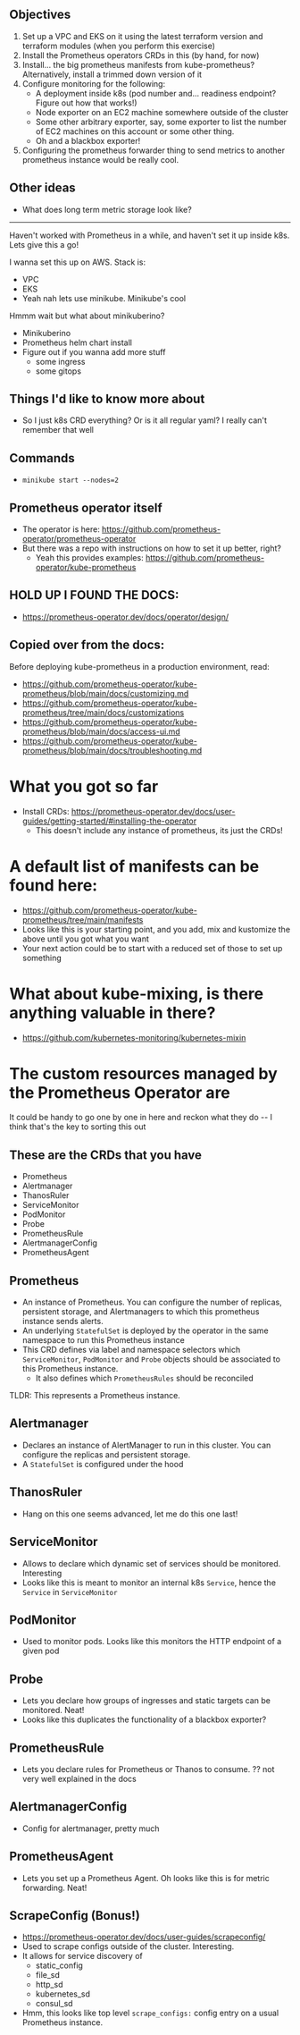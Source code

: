 ## Objectives
1. Set up a VPC and EKS on it using the latest terraform version and terraform modules (when you perform this exercise)
2. Install the Prometheus operators CRDs in this (by hand, for now)
3. Install... the big prometheus manifests from kube-prometheus? Alternatively, install a trimmed down version of it
4. Configure monitoring for the following:
    - A deployment inside k8s (pod number and... readiness endpoint? Figure out how that works!)
    - Node exporter on an EC2 machine somewhere outside of the cluster
    - Some other arbitrary exporter, say, some exporter to list the number of EC2 machines on this account or some other thing.
    - Oh and a blackbox exporter!
5. Configuring the prometheus forwarder thing to send metrics to another prometheus instance would be really cool.

## Other ideas
- What does long term metric storage look like?

---
Haven't worked with Prometheus in a while, and haven't set it up inside k8s. Lets give this a go!

I wanna set this up on AWS. Stack is:
- VPC
- EKS
- Yeah nah lets use minikube. Minikube's cool

Hmmm wait but what about minikuberino?
- Minikuberino
- Prometheus helm chart install
- Figure out if you wanna add more stuff
    - some ingress
    - some gitops

## Things I'd like to know more about
- So I just k8s CRD everything? Or is it all regular yaml? I really can't remember that well

## Commands 
- `minikube start --nodes=2`

## Prometheus operator itself
- The operator is here: https://github.com/prometheus-operator/prometheus-operator
- But there was a repo with instructions on how to set it up better, right?
    - Yeah this provides examples: https://github.com/prometheus-operator/kube-prometheus

## HOLD UP I FOUND THE DOCS:
- https://prometheus-operator.dev/docs/operator/design/

## Copied over from the docs:
Before deploying kube-prometheus in a production environment, read:
- https://github.com/prometheus-operator/kube-prometheus/blob/main/docs/customizing.md
- https://github.com/prometheus-operator/kube-prometheus/tree/main/docs/customizations
- https://github.com/prometheus-operator/kube-prometheus/blob/main/docs/access-ui.md
- https://github.com/prometheus-operator/kube-prometheus/blob/main/docs/troubleshooting.md

# What you got so far
- Install CRDs: https://prometheus-operator.dev/docs/user-guides/getting-started/#installing-the-operator
    - This doesn't include any instance of prometheus, its just the CRDs! 

# A default list of manifests can be found here: 
- https://github.com/prometheus-operator/kube-prometheus/tree/main/manifests
- Looks like this is your starting point, and you add, mix and kustomize the above until you got what you want
- Your next action could be to start with a reduced set of those to set up something

# What about kube-mixing, is there anything valuable in there? 
- https://github.com/kubernetes-monitoring/kubernetes-mixin

# The custom resources managed by the Prometheus Operator are
It could be handy to go one by one in here and reckon what they do -- I think that's the key to sorting this out

## These are the CRDs that you have
- Prometheus
- Alertmanager
- ThanosRuler
- ServiceMonitor
- PodMonitor
- Probe
- PrometheusRule
- AlertmanagerConfig
- PrometheusAgent


## Prometheus
- An instance of Prometheus. You can configure the number of replicas, persistent storage, and Alertmanagers to which this prometheus instance sends alerts.
- An underlying `StatefulSet` is deployed by the operator in the same namespace to run this Prometheus instance
- This CRD defines via label and namespace selectors which `ServiceMonitor`, `PodMonitor` and `Probe` objects should be associated to this Prometheus instance.
    - It also defines which `PrometheusRules` should be reconciled 

TLDR: This represents a Prometheus instance.

## Alertmanager
- Declares an instance of AlertManager to run in this cluster. You can configure the replicas and persistent storage.
- A `StatefulSet` is configured under the hood

## ThanosRuler
- Hang on this one seems advanced, let me do this one last!

## ServiceMonitor
- Allows to declare which dynamic set of services should be monitored. Interesting
- Looks like this is meant to monitor an internal k8s `Service`, hence the `Service` in `ServiceMonitor`

## PodMonitor
- Used to monitor pods. Looks like this monitors the HTTP endpoint of a given pod

## Probe
- Lets you declare how groups of ingresses and static targets can be monitored. Neat!
- Looks like this duplicates the functionality of a blackbox exporter?

## PrometheusRule
- Lets you declare rules for Prometheus or Thanos to consume. ?? not very well explained in the docs

## AlertmanagerConfig
- Config for alertmanager, pretty much

## PrometheusAgent
- Lets you set up a Prometheus Agent. Oh looks like this is for metric forwarding. Neat!

## ScrapeConfig (Bonus!)
- https://prometheus-operator.dev/docs/user-guides/scrapeconfig/
- Used to scrape configs outside of the cluster. Interesting.
- It allows for service discovery of
    - static_config
    - file_sd
    - http_sd
    - kubernetes_sd
    - consul_sd
- Hmm, this looks like top level `scrape_configs:` config entry on a usual Prometheus instance.